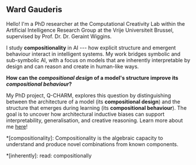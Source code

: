 ## **Ward** Gauderis

Hello!
I'm a PhD researcher at the Computational Creativity Lab within the Artificial Intelligence Research Group at the Vrije Universiteit Brussel, supervised by Prof. Dr. Dr. Geraint Wiggins.

I study **compositionality** in AI --- how explicit structure and emergent behaviour interact in intelligent systems. My work bridges symbolic and sub-symbolic AI, with a focus on models that are inherently interpretable by design and can reason and create in human-like ways.

**How can the _compositional design_ of a model's structure improve its _compositional behaviour_?**

My PhD project, Q-CHARM, explores this question by distinguishing between the architecture of a model (its **compositional design**) and the structure that emerges during learning (its **compositional behaviour**). The goal is to uncover how architectural inductive biases can support interpretability, generalisation, and creative reasoning. Learn more about me [here](https://wardgauderis.github.io/)!

<!-- prettier-ignore-start -->
*[compositionality]: Compositionality is the algebraic capacity to understand and produce novel combinations from known components.

*[inherently]: read: compositionally
<!-- prettier-ignore-end -->
